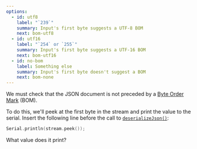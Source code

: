 ```yaml
---
options:
  - id: utf8
    label: "`239`"
    summary: Input's first byte suggests a UTF-8 BOM
    next: bom-utf8
  - id: utf16
    label: "`254` or `255`"
    summary: Input's first byte suggests a UTF-16 BOM
    next: bom-utf16
  - id: no-bom
    label: Something else
    summary: Input's first byte doesn't suggest a BOM
    next: bom-none
---
```


We must check that the JSON document is not preceded by a  [Byte Order Mark](https://en.wikipedia.org/wiki/Byte_order_mark) (BOM).

To do this, we'll peek at the first byte in the stream and print the value to the serial. Insert the following line before the call to [`deserializeJson()`](/v6/api/json/deserializejson/):

```c++
Serial.println(stream.peek());
```

What value does it print?
